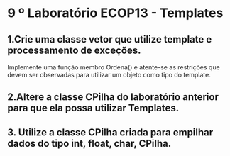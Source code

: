 # 9 º Laboratório ECOP13 - Templates

## 1.Crie uma classe vetor que utilize template e processamento de exceções.

Implemente uma função membro Ordena() e atente-se as restrições que devem
ser observadas para utilizar um objeto como tipo do template.

## 2.Altere a classe CPilha do laboratório anterior para que ela possa utilizar Templates.

## 3. Utilize a classe CPilha criada para empilhar dados do tipo int, float, char, CPilha<int>.
